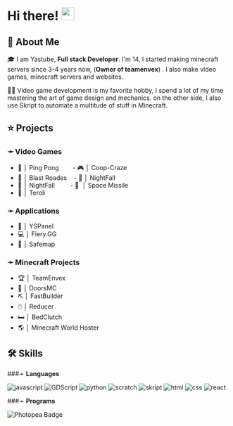 # Hi there! <img src="https://media.giphy.com/media/hvRJCLFzcasrR4ia7z/giphy.gif" width="29px" height="29px">

## 🚀 About Me

🎓 I am Yastube, **Full stack Developer**. I'm 14, I started making minecraft servers since 3-4 years now, (**Owner of teamenvex**) . I also make video games, minecraft servers and websites.

👨‍💻 Video game development is my favorite hobby, I spend a lot of my time mastering the art of game design and mechanics. on the other side, I also use Skript to automate a multitude of stuff in Minecraft.


## ⭐ Projects
### ➛ __Video Games__
 - 🏓  │ Ping Pong   &nbsp; &nbsp; &nbsp; &nbsp;- 🎮  │ Coop-Craze
 - 👾  │ Blast Roades &nbsp; &nbsp;- 👾  │ NightFall
 - 👾  │ NightFall &nbsp; &nbsp; &nbsp; &nbsp; - 🚀 ﻿ │ Space Missile
 - 💚  │ Teroli

### ➛ __Applications__
- 📂  │ YSPanel
- 💻﻿  │ Fiery.GG
- 🦺  │  Safemap

### ➛ __Minecraft Projects__
- 🏆   │ TeamEnvex
- 🚪   │ DoorsMC
- ⛏️   │ FastBuilder
- 🖱️   │ Reducer
- 🛏️   │ BedClutch
- 🌎   │ Minecraft World Hoster


## 🛠️ Skills

###➛ __Languages__

![javascript](https://img.shields.io/badge/Java%20Script-20232A?style=for-the-badge&logo=javascript&logoColor=white)
![GDScript](https://img.shields.io/badge/Godot%20Engine-478CBF?logo=godotengine&logoColor=fff&style=for-the-badge)
![python](https://img.shields.io/badge/Python-3776AB?style=for-the-badge&logo=python&logoColor=white)
![scratch](https://img.shields.io/badge/Scratch-3776AB?style=for-the-badge&logo=scratch&logoColor=white)
![skript](https://img.shields.io/badge/Skript-20232A?style=for-the-badge&logo=code&logoColor=white)
![html](https://img.shields.io/badge/HTML5-E34F26?style=for-the-badge&logo=html5&logoColor=white)
![css](https://img.shields.io/badge/CSS3-1572B6?style=for-the-badge&logo=css3&logoColor=white)
![react](https://img.shields.io/badge/React-20232A?style=for-the-badge&logo=react&logoColor=61DAFB)

###➛ __Programs__

![Photopea Badge](https://img.shields.io/badge/Photopea-18A497?logo=photopea&logoColor=fff&style=for-the-badge)




